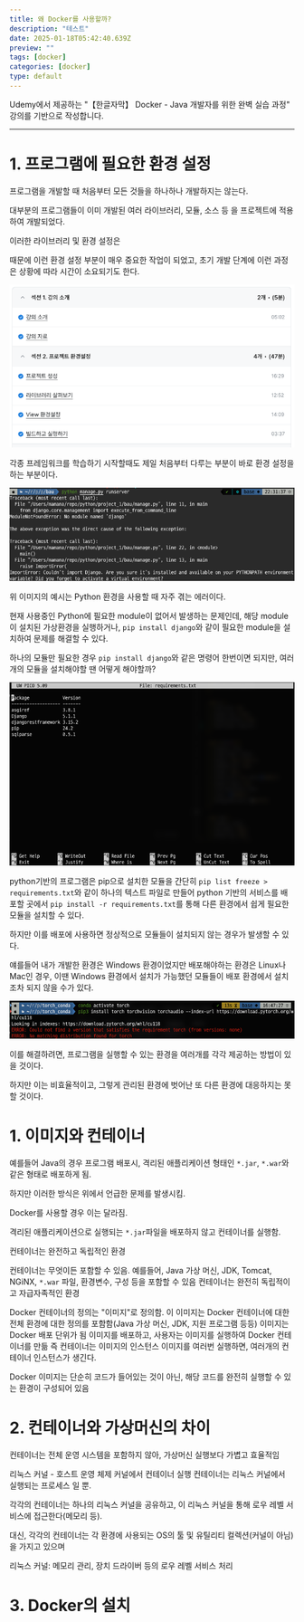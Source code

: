 ```yaml
---
title: 왜 Docker를 사용할까?
description: "테스트"
date: 2025-01-18T05:42:40.639Z
preview: ""
tags: [docker]
categories: [docker]
type: default
---
```


<div class='abstract'>
    <p>Udemy에서 제공하는 "【한글자막】 Docker - Java 개발자를 위한 완벽 실습 과정" 강의를 기반으로 작성합니다.</p>
</div>

---

# 1. 프로그램에 필요한 환경 설정

프로그램을 개발할 때 처음부터 모든 것들을 하나하나 개발하지는 않는다.

대부분의 프로그램들이 이미 개발된 여러 라이브러리, 모듈, 소스 등 을 프로젝트에 적용하여 개발되었다.

이러한 라이브러리 및 환경 설정은 

때문에 이런 환경 설정 부분이 매우 중요한 작업이 되었고, 초기 개발 단계에 이런 과정은 상황에 따라 시간이 소요되기도 한다.

![강의에서도 제일 먼저 다루는 환경 설정](/assets/posts/250118/example.png)

각종 프레임워크를 학습하기 시작할때도 제일 처음부터 다루는 부분이 바로 환경 설정을 하는 부분이다.


![Python을 돌릴 때 자주 경험하는 에러](/assets/posts/250118/image-1.png)

위 이미지의 예시는 Python 환경을 사용할 때 자주 겪는 에러이다.

현재 사용중인 Python에 필요한 module이 없어서 발생하는 문제인데, 해당 module이 설치된 가상환경을 실행하거나, `pip install django`와 같이 필요한 module을 설치하여 문제를 해결할 수 있다.

하나의 모듈만 필요한 경우 `pip install django`와 같은 명령어 한번이면 되지만, 여러개의 모듈을 설치해야할 땐 어떻게 해야할까?

![가상환경 내 설치된 pip 모듈이 담긴 requirement.txt](/assets/posts/250118/image-2.png)

python기반의 프로그램은 pip으로 설치한 모듈을 간단히 `pip list freeze > requirements.txt`와 같이 하나의 텍스트 파일로 만들어 python 기반의 서비스를 배포할 곳에서 `pip install -r requirements.txt`를 통해 다른 환경에서 쉽게 필요한 모듈을 설치할 수 있다.

하지만 이를 배포에 사용하면 정상적으로 모듈들이 설치되지 않는 경우가 발생할 수 있다.

얘를들어 내가 개발한 환경은 Windows 환경이었지만 배포해야하는 환경은 Linux나 Mac인 경우, 이땐 Windows 환경에서 설치가 가능했던 모듈들이 배포 환경에서 설치조차 되지 않을 수가 있다.

![환경이 다를 경우에 모듈이 설치되지 않는 예](/assets/posts/250118/image-3.png)

이를 해결하려면, 프로그램을 실행할 수 있는 환경을 여러개를 각각 제공하는 방법이 있을 것이다.

하지만 이는 비효율적이고, 그렇게 관리된 환경에 벗어난 또 다른 환경에 대응하지는 못할 것이다.



# 1. 이미지와 컨테이너
예를들어 Java의 경우 프로그램 배포시, 격리된 애플리케이션 형태인 `*.jar`, `*.war`와 같은 형태로 배포하게 됨.

하지만 이러한 방식은 위에서 언급한 문제를 발생시킴.

Docker를 사용할 경우 이는 달라짐.

격리된 애플리케이션으로 실행되는 `*.jar`파일을 배포하지 않고 컨테이너를 실행함.

컨테이너는 완전하고 독립적인 환경

컨테이너는 무엇이든 포함할 수 있음. 
예를들어, Java 가상 머신, JDK, Tomcat, NGiNX, `*.war` 파일, 환경변수, 구성 등을 포함할 수 있음
컨테이너는 완전히 독립적이고 자급자족적인 환경

Docker 컨테이너의 정의는 "이미지"로 정의함.
이 이미지는 Docker 컨테이너에 대한 전체 환경에 대한 정의를 포함함(Java 가상 머신, JDK, 지원 프로그램 등등)
이미지는 Docker 배포 단위가 됨
이미지를 배포하고, 사용자는 이미지를 실행하여 Docker 컨테이너를 만듦
즉 컨테이너는 이미지의 인스턴스
이미지를 여러번 실행하면, 여러개의 컨테이너 인스턴스가 생긴다.

Docker 이미지는 단순히 코드가 들어있는 것이 아닌, 해당 코드를 완전히 실행할 수 있는 환경이 구성되어 있음

# 2. 컨테이너와 가상머신의 차이
컨테이너는 전체 운영 시스템을 포함하지 않아, 가상머신 실행보다 가볍고 효율적임

리눅스 커널 - 호스트 운영 체제 커널에서 컨테이너 실행
컨테이너는 리눅스 커널에서 실행되는 프로세스 일 뿐.

각각의 컨테이너는 하나의 리눅스 커널을 공유하고, 이 리눅스 커널을 통해 로우 레벨 서비스에 접근한다(메모리 등).

대신, 각각의 컨테이너는 각 환경에 사용되는 OS의 툴 및 유틸리티 컬렉션(커널이 아님)을 가지고 있으며



리눅스 커널: 메모리 관리, 장치 드라이버 등의 로우 레벨 서비스 처리


# 3. Docker의 설치